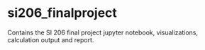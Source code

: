 # si206_finalproject

Contains the SI 206 final project jupyter notebook, visualizations, calculation output and report.  
